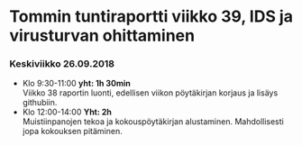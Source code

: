 # Tommin tuntiraportti viikko 39, IDS ja virusturvan ohittaminen

### Keskiviikko 26.09.2018
* Klo 9:30-11:00 **yht: 1h 30min**  
Viikko 38 raportin luonti, edellisen viikon pöytäkirjan korjaus ja lisäys githubiin.
* Klo 12:00-14:00 **Yht: 2h**  
Muistiinpanojen tekoa ja kokouspöytäkirjan alustaminen. Mahdollisesti jopa kokouksen pitäminen.
